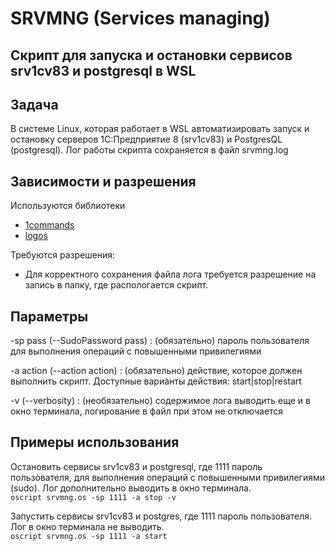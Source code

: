 # SRVMNG (Services managing)  
## Скрипт для запуска и остановки сервисов srv1cv83 и postgresql в WSL

## Задача  
В сиcтеме Linux, которая работает в WSL автоматизировать запуск и остановку серверов 1С:Предприятие 8 (srv1cv83) и PostgresQL (postgresql). Лог работы скрипта сохраняется в файл srvmng.log

## Зависимости и разрешения  
Используются библиотеки 
* [1commands](https://github.com/oscript-library/1commands)
* [logos](https://github.com/oscript-library/logos)

Требуются разрешения:
* Для корректного сохранения файла лога требуется разрешение на запись в папку, где распологается скрипт.

## Параметры  
-sp pass (--SudoPassword pass) : (обязательно) пароль пользователя для выполнения операций с повышенными привилегиями

-a action (--action action) : (обязательно) действие, которое должен выполнить скрипт. Доступные варианты действия: start|stop|restart

-v (--verbosity) : (необязательно) содержимое лога выводить еще и в окно терминала, логирование в файл при этом не отключается

## Примеры использования  
Остановить сервисы srv1cv83 и postgresql, где 1111 пароль пользователя, для выполнения операций с повышенными привилегиями (sudo). Лог дополнительно выводить в окно терминала.  
`oscript srvmng.os -sp 1111 -a stop -v`

Запустить сервисы srv1cv83 и postgres, где 1111 пароль пользователя. Лог в окно терминала не выводить.  
`oscript srvmng.os -sp 1111 -a start`